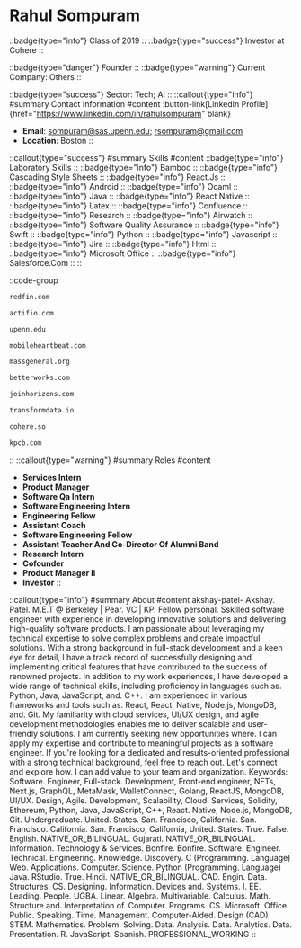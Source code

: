 # Rahul Sompuram
::badge{type="info"}
Class of 2019
::
::badge{type="success"}
Investor at Cohere
::

::badge{type="danger"}
Founder
::
::badge{type="warning"}
Current Company: Others
::

::badge{type="success"}
Sector: Tech; AI
::
::callout{type="info"}
#summary
Contact Information
#content
:button-link[LinkedIn Profile]{href="https://www.linkedin.com/in/rahulsompuram" blank}
- **Email**: sompuram@sas.upenn.edu; rsompuram@gmail.com
- **Location**: Boston
::

::callout{type="success"}
#summary
Skills
#content
::badge{type="info"}
Laboratory Skills
::
::badge{type="info"}
Bamboo
::
::badge{type="info"}
Cascading Style Sheets
::
::badge{type="info"}
React.Js
::
::badge{type="info"}
Android
::
::badge{type="info"}
Ocaml
::
::badge{type="info"}
Java
::
::badge{type="info"}
React Native
::
::badge{type="info"}
Latex
::
::badge{type="info"}
Confluence
::
::badge{type="info"}
Research
::
::badge{type="info"}
Airwatch
::
::badge{type="info"}
Software Quality Assurance
::
::badge{type="info"}
Swift
::
::badge{type="info"}
Python
::
::badge{type="info"}
Javascript
::
::badge{type="info"}
Jira
::
::badge{type="info"}
Html
::
::badge{type="info"}
Microsoft Office
::
::badge{type="info"}
Salesforce.Com
::
::

::code-group
```bash [Redfin]
redfin.com
```
```bash [Actifio]
actifio.com
```
```bash [University of Pennsylvania]
upenn.edu
```
```bash [Mobile Heartbeat]
mobileheartbeat.com
```
```bash [Massachusetts General Hospital]
massgeneral.org
```
```bash [Betterworks]
betterworks.com
```
```bash [Horizons]
joinhorizons.com
```
```bash [Transform]
transformdata.io
```
```bash [Cohere]
cohere.so
```
```bash [Kleiner Perkins Caufield & Byers]
kpcb.com
```
::
::callout{type="warning"}
#summary
Roles
#content
- **Services Intern**
- **Product Manager**
- **Software Qa Intern**
- **Software Engineering Intern**
- **Engineering Fellow**
- **Assistant Coach**
- **Software Engineering Fellow**
- **Assistant Teacher And Co-Director Of Alumni Band**
- **Research Intern**
- **Cofounder**
- **Product Manager Ii**
- **Investor**
::

::callout{type="info"}
#summary
About
#content
akshay-patel- Akshay. Patel. M.E.T @ Berkeley | Pear. VC | KP. Fellow personal. Sskilled software engineer with experience in developing innovative solutions and delivering high-quality software products. I am passionate about leveraging my technical expertise to solve complex problems and create impactful solutions. With a strong background in full-stack development and a keen eye for detail, I have a track record of successfully designing and implementing critical features that have contributed to the success of renowned projects. In addition to my work experiences, I have developed a wide range of technical skills, including proficiency in languages such as. Python, Java, JavaScript, and. C++. I am experienced in various frameworks and tools such as. React, React. Native, Node.js, MongoDB, and. Git. My familiarity with cloud services, UI/UX design, and agile development methodologies enables me to deliver scalable and user-friendly solutions. I am currently seeking new opportunities where. I can apply my expertise and contribute to meaningful projects as a software engineer. If you're looking for a dedicated and results-oriented professional with a strong technical background, feel free to reach out. Let's connect and explore how. I can add value to your team and organization. Keywords: Software. Engineer, Full-stack. Development, Front-end engineer, NFTs, Next.js, GraphQL, MetaMask, WalletConnect, Golang, ReactJS, MongoDB, UI/UX. Design, Agile. Development, Scalability, Cloud. Services, Solidity, Ethereum, Python, Java, JavaScript, C++, React. Native, Node.js, MongoDB, Git. Undergraduate. United. States. San. Francisco, California. San. Francisco. California. San. Francisco, California, United. States. True. False. English. NATIVE_OR_BILINGUAL. Gujarati. NATIVE_OR_BILINGUAL. Information. Technology & Services. Bonfire. Bonfire. Software. Engineer. Technical. Engineering. Knowledge. Discovery. C (Programming. Language) Web. Applications. Computer. Science. Python (Programming. Language) Java. RStudio. True. Hindi. NATIVE_OR_BILINGUAL. CAD. Engin. Data. Structures. CS. Designing. Information. Devices and. Systems. I. EE. Leading. People. UGBA. Linear. Algebra. Multivariable. Calculus. Math. Structure and. Interpretation of. Computer. Programs. CS. Microsoft. Office. Public. Speaking. Time. Management. Computer-Aided. Design (CAD) STEM. Mathematics. Problem. Solving. Data. Analysis. Data. Analytics. Data. Presentation. R. JavaScript. Spanish. PROFESSIONAL_WORKING
::
